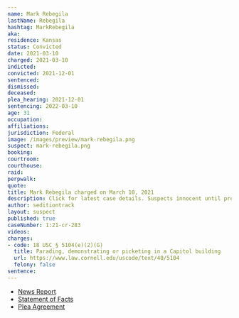```yaml
---
name: Mark Rebegila
lastName: Rebegila
hashtag: MarkRebegila
aka:
residence: Kansas
status: Convicted
date: 2021-03-10
charged: 2021-03-10
indicted:
convicted: 2021-12-01
sentenced:
dismissed:
deceased:
plea_hearing: 2021-12-01
sentencing: 2022-03-10
age: 31
occupation:
affiliations:
jurisdiction: Federal
image: /images/preview/mark-rebegila.png
suspect: mark-rebegila.png
booking:
courtroom:
courthouse:
raid:
perpwalk:
quote:
title: Mark Rebegila charged on March 10, 2021
description: Click for latest case details. Suspects innocent until proven guilty.
author: seditiontrack
layout: suspect
published: true
caseNumber: 1:21-cr-283
videos:
charges:
- code: 18 USC § 5104(e)(2)(G)
  title: Parading, demonstrating or picketing in a Capitol building
  url: https://www.law.cornell.edu/uscode/text/40/5104
  felony: false
sentence:
---
```

- [News Report](https://www.kansas.com/news/local/crime/article249988189.html)
- [Statement of Facts](https://www.justice.gov/usao-dc/case-multi-defendant/file/1452911/download)
- [Plea Agreement](https://www.justice.gov/usao-dc/case-multi-defendant/file/1452906/download)
